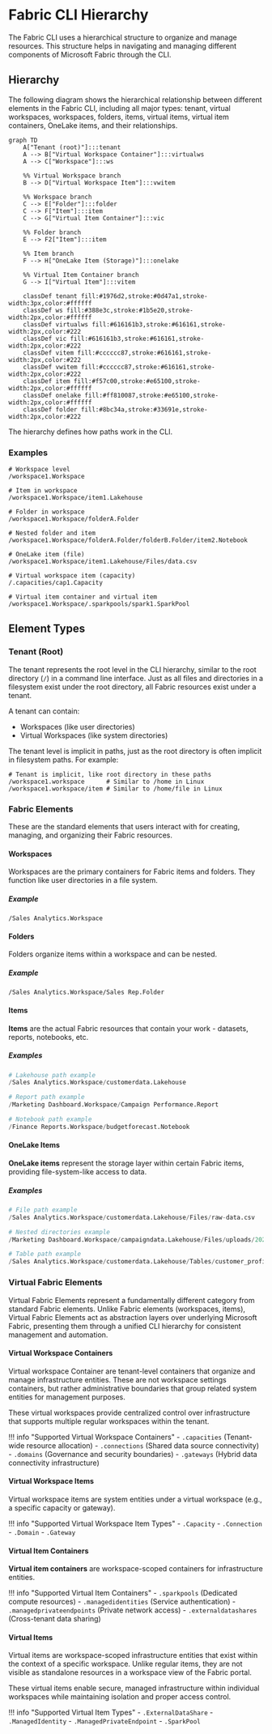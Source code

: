 # Fabric CLI Hierarchy

The Fabric CLI uses a hierarchical structure to organize and manage resources. This structure helps in navigating and managing different components of Microsoft Fabric through the CLI.

## Hierarchy

The following diagram shows the hierarchical relationship between different elements in the Fabric CLI, including all major types: tenant, virtual workspaces, workspaces, folders, items, virtual items, virtual item containers, OneLake items, and their relationships.

```mermaid
graph TD
    A["Tenant (root)"]:::tenant
    A --> B["Virtual Workspace Container"]:::virtualws
    A --> C["Workspace"]:::ws

    %% Virtual Workspace branch
    B --> D["Virtual Workspace Item"]:::vwitem

    %% Workspace branch
    C --> E["Folder"]:::folder
    C --> F["Item"]:::item
    C --> G["Virtual Item Container"]:::vic

    %% Folder branch
    E --> F2["Item"]:::item

    %% Item branch
    F --> H["OneLake Item (Storage)"]:::onelake

    %% Virtual Item Container branch
    G --> I["Virtual Item"]:::vitem

    classDef tenant fill:#1976d2,stroke:#0d47a1,stroke-width:3px,color:#ffffff
    classDef ws fill:#388e3c,stroke:#1b5e20,stroke-width:2px,color:#ffffff
    classDef virtualws fill:#616161b3,stroke:#616161,stroke-width:2px,color:#222
    classDef vic fill:#616161b3,stroke:#616161,stroke-width:2px,color:#222
    classDef vitem fill:#cccccc87,stroke:#616161,stroke-width:2px,color:#222
    classDef vwitem fill:#cccccc87,stroke:#616161,stroke-width:2px,color:#222
    classDef item fill:#f57c00,stroke:#e65100,stroke-width:2px,color:#ffffff
    classDef onelake fill:#ff810087,stroke:#e65100,stroke-width:2px,color:#ffffff
    classDef folder fill:#8bc34a,stroke:#33691e,stroke-width:2px,color:#222
```


The hierarchy defines how paths work in the CLI.
### Examples

```
# Workspace level
/workspace1.Workspace

# Item in workspace
/workspace1.Workspace/item1.Lakehouse

# Folder in workspace
/workspace1.Workspace/folderA.Folder

# Nested folder and item
/workspace1.Workspace/folderA.Folder/folderB.Folder/item2.Notebook

# OneLake item (file)
/workspace1.Workspace/item1.Lakehouse/Files/data.csv

# Virtual workspace item (capacity)
/.capacities/cap1.Capacity

# Virtual item container and virtual item
/workspace1.Workspace/.sparkpools/spark1.SparkPool
```

## Element Types

### Tenant (Root)
The tenant represents the root level in the CLI hierarchy, similar to the root directory (`/`) in a command line interface. Just as all files and directories in a filesystem exist under the root directory, all Fabric resources exist under a tenant.

A tenant can contain:

- Workspaces (like user directories)
- Virtual Workspaces (like system directories)

The tenant level is implicit in paths, just as the root directory is often implicit in filesystem paths. For example:

```
# Tenant is implicit, like root directory in these paths
/workspace1.workspace      # Similar to /home in Linux
/workspace1.workspace/item # Similar to /home/file in Linux
```

### Fabric Elements

These are the standard elements that users interact with for creating, managing, and organizing their Fabric resources.

#### Workspaces

Workspaces are the primary containers for Fabric items and folders. They function like user directories in a file system.


##### Example
```
/Sales Analytics.Workspace
```

#### Folders

Folders organize items within a workspace and can be nested.

##### Example
```
/Sales Analytics.Workspace/Sales Rep.Folder
```

#### Items

**Items** are the actual Fabric resources that contain your work - datasets, reports, notebooks, etc.

##### Examples

```py
# Lakehouse path example
/Sales Analytics.Workspace/customerdata.Lakehouse

# Report path example
/Marketing Dashboard.Workspace/Campaign Performance.Report

# Notebook path example
/Finance Reports.Workspace/budgetforecast.Notebook
```

#### OneLake Items

**OneLake items** represent the storage layer within certain Fabric items, providing file-system-like access to data.

##### Examples

```py
# File path example
/Sales Analytics.Workspace/customerdata.Lakehouse/Files/raw-data.csv

# Nested directories example
/Marketing Dashboard.Workspace/campaigndata.Lakehouse/Files/uploads/2024

# Table path example
/Sales Analytics.Workspace/customerdata.Lakehouse/Tables/customer_profiles
```

### Virtual Fabric Elements

Virtual Fabric Elements represent a fundamentally different category from standard Fabric elements. Unlike Fabric elements (workspaces, items), Virtual Fabric Elements act as abstraction layers over underlying Microsoft Fabric, presenting them through a unified CLI hierarchy for consistent management and automation.

#### Virtual Workspace Containers
Virtual workspace Container are tenant-level containers that organize and manage infrastructure entities. These are not workspace settings containers, but rather administrative boundaries that group related system entities for management purposes.

These virtual workspaces provide centralized control over infrastructure that supports multiple regular workspaces within the tenant.

!!! info "Supported Virtual Workspace Containers"
    - `.capacities` (Tenant-wide resource allocation)
    - `.connections` (Shared data source connectivity)
    - `.domains` (Governance and security boundaries)
    - `.gateways` (Hybrid data connectivity infrastructure)

#### Virtual Workspace Items
Virtual workspace items are system entities under a virtual workspace (e.g., a specific capacity or gateway).

!!! info "Supported Virtual Workspace Item Types"
    - `.Capacity`
    - `.Connection`
    - `.Domain`
    - `.Gateway`

#### Virtual Item Containers
**Virtual item containers** are workspace-scoped containers for infrastructure entities.

!!! info "Supported Virtual Item Containers"
    - `.sparkpools` (Dedicated compute resources)
    - `.managedidentities` (Service authentication)
    - `.managedprivateendpoints` (Private network access)
    - `.externaldatashares` (Cross-tenant data sharing)

#### Virtual Items

Virtual items are workspace-scoped infrastructure entities that exist within the context of a specific workspace. Unlike regular items, they are not visible as standalone resources in a workspace view of the Fabric portal.

These virtual items enable secure, managed infrastructure within individual workspaces while maintaining isolation and proper access control.

!!! info "Supported Virtual Item Types"
    - `.ExternalDataShare`
    - `.ManagedIdentity`
    - `.ManagedPrivateEndpoint`
    - `.SparkPool`
